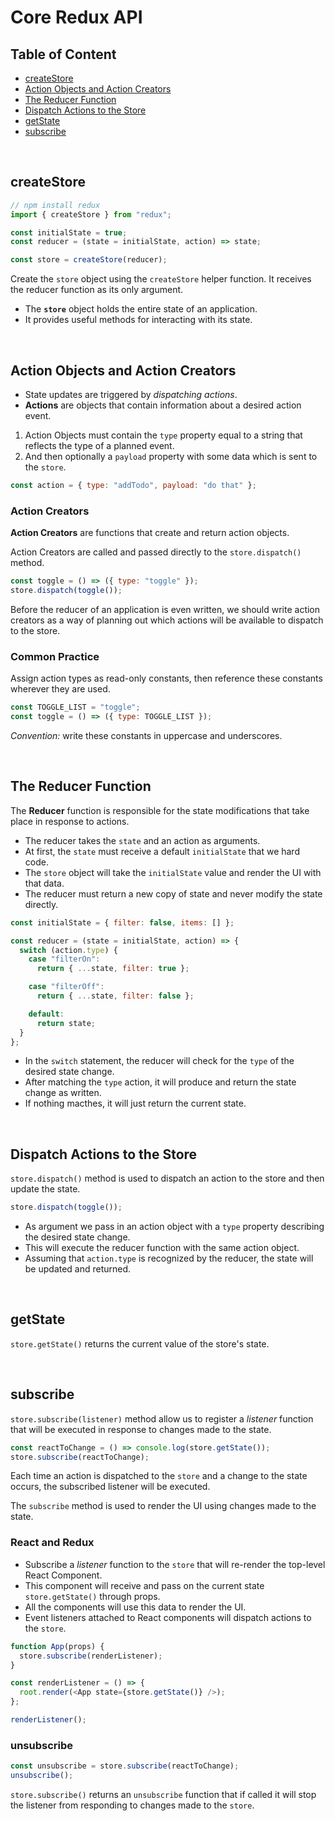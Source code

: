 # Core Redux API

## Table of Content

- [createStore](#createstore)
- [Action Objects and Action Creators](#action-objects-and-action-creators)
- [The Reducer Function](#the-reducer-function)
- [Dispatch Actions to the Store](#dispatch-actions-to-the-store)
- [getState](#getstate)
- [subscribe](#subscribe)

<br>

## createStore

```js
// npm install redux
import { createStore } from "redux";

const initialState = true;
const reducer = (state = initialState, action) => state;

const store = createStore(reducer);
```

Create the `store` object using the `createStore` helper function. It receives the reducer function as its only argument.

- The **`store`** object holds the entire state of an application.
- It provides useful methods for interacting with its state.

<br>

## Action Objects and Action Creators

- State updates are triggered by _dispatching actions_.
- **Actions** are objects that contain information about a desired action event.

<div></div>

1. Action Objects must contain the `type` property equal to a string that reflects the type of a planned event.
2. And then optionally a `payload` property with some data which is sent to the `store`.

```js
const action = { type: "addTodo", payload: "do that" };
```

### Action Creators

**Action Creators** are functions that create and return action objects.

Action Creators are called and passed directly to the `store.dispatch()` method.

```js
const toggle = () => ({ type: "toggle" });
store.dispatch(toggle());
```

Before the reducer of an application is even written, we should write action creators as a way of planning out which actions will be available to dispatch to the store.

### Common Practice

Assign action types as read-only constants, then reference these constants wherever they are used.

```js
const TOGGLE_LIST = "toggle";
const toggle = () => ({ type: TOGGLE_LIST });
```

_Convention:_ write these constants in uppercase and underscores.

<br>

## The Reducer Function

The **Reducer** function is responsible for the state modifications that take place in response to actions.

- The reducer takes the `state` and an action as arguments.
- At first, the `state` must receive a default `initialState` that we hard code.
- The `store` object will take the `initialState` value and render the UI with that data.
- The reducer must return a new copy of state and never modify the state directly.

```js
const initialState = { filter: false, items: [] };

const reducer = (state = initialState, action) => {
  switch (action.type) {
    case "filterOn":
      return { ...state, filter: true };

    case "filterOff":
      return { ...state, filter: false };

    default:
      return state;
  }
};
```

- In the `switch` statement, the reducer will check for the `type` of the desired state change.
- After matching the `type` action, it will produce and return the state change as written.
- If nothing macthes, it will just return the current state.

<br>

## Dispatch Actions to the Store

`store.dispatch()` method is used to dispatch an action to the store and then update the state.

```js
store.dispatch(toggle());
```

- As argument we pass in an action object with a `type` property describing the desired state change.
- This will execute the reducer function with the same action object.
- Assuming that `action.type` is recognized by the reducer, the state will be updated and returned.

<br>

## getState

`store.getState()` returns the current value of the store's state.

<br>

## subscribe

`store.subscribe(listener)` method allow us to register a _listener_ function that will be executed in response to changes made to the state.

```js
const reactToChange = () => console.log(store.getState());
store.subscribe(reactToChange);
```

Each time an action is dispatched to the `store` and a change to the state occurs, the subscribed listener will be executed.

The `subscribe` method is used to render the UI using changes made to the state.

### React and Redux

- Subscribe a _listener_ function to the `store` that will re-render the top-level React Component.
- This component will receive and pass on the current state `store.getState()` through props.
- All the components will use this data to render the UI.
- Event listeners attached to React components will dispatch actions to the `store`.

```js
function App(props) {
  store.subscribe(renderListener);
}

const renderListener = () => {
  root.render(<App state={store.getState()} />);
};

renderListener();
```

### unsubscribe

```js
const unsubscribe = store.subscribe(reactToChange);
unsubscribe();
```

`store.subscribe()` returns an `unsubscribe` function that if called it will stop the listener from responding to changes made to the `store`.

<br>
